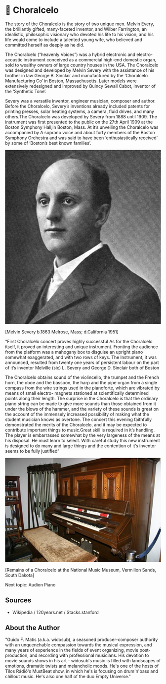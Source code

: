 # 🎵 Choralcelo

The story of the Choralcelo is the story of two unique men. Melvin Every, the brilliantly gifted, many-faceted inventor, and Wilber Farrington, an idealistic, philosophic visionary who devoted his life to his vision, and his life would come to include a talented young wife, who believed and committed herself as deeply as he did.

The Choralcelo (“heavenly Voices”) was a hybrid electronic and electro-acoustic instrument conceived as a commercial high-end domestic organ, sold to wealthy owners of large country houses in the USA. The Choralcelo was designed and developed by Melvin Severy with the assistance of his brother in law George B. Sinclair and manufactured by the ‘Choralcelo Manufacturing Co’ in Boston, Massachusetts. Later models were extensively redesigned and improved by Quincy Sewall Cabot, inventor of the ‘Synthetic Tone’.

Severy was a versatile inventor, engineer musician, composer and author. Before the Choralcelo, Severy’s inventions already included patents for printing presses, solar heating
systems, a camera, fluid drives, and many others.The Choralcelo was developed by Severy from 1888 until 1909.
The instrument was first presented to the public on the 27th April 1909 at the Boston Symphony Hall,in Boston, Mass. At it’s unveiling the Choralcelo was accompanied by A soprano voice and about forty members of the Boston Symphony Orchestra and was said to
have been ‘enthusiastically received’ by some of ‘Boston’s best known families’.

![Choralcelo](_static/images/choralcelo/choralcelo.png)

[Melvin Severy b.1863 Melrose, Mass; d.California 1951]

“First Choralcelo concert proves highly successful
As for the Choralcelo itself, it proved an interesting and unique instrument. Fronting the audience from the platform was a mahogany box to disguise an upright piano somewhat exaggerated, and with two rows of keys. The Instrument, it was announced, resulted from twenty one years of persistent labour on the part of it’s inventor
Melville (sic) L. Severy and George D. Sinclair both of Boston

The Choralcelo obtains sound of the violincello, the trumpet and the French horn, the oboe and the bassoon, the harp and the pipe organ from a single compass from the wire strings
used in the pianoforte, which are vibrated by means of small electro- magnets stationed at scientifically determined points along their length. The surprise in the Choralcelo is that the ordinary piano string can be made to give more sounds than those obtained from it under the blows of the hammer, and the variety of these sounds is great on the account of the immensely increased possibility of making what the student musician knows as overtone.
The concert this evening faithfully demonstrated the merits of the Choralcelo, and it may be expected to contribute important things to music.Great skill is required in it’s handling.
The player is embarrassed somewhat by the very largeness of the means at his disposal. He must learn to select. With careful study this new instrument is designed to do many and large things and the contention of it’s inventor seems to be fully justified”

![Choralcelo](_static/images/choralcelo/choralcelo1.jpeg)

[Remains of a Choralcelo at the National Music Museum, Vermilion Sands, South Dakota]

Next topic: Audion Piano

## Sources

- Wikipedia / 120years.net / Stacks.stanford

## About the Author

"Guido F. Matis (a.k.a. widosub), a seasoned producer-composer authority with an unquenchable compassion towards the musical expression, and many years of experience in the fields of event organizing, movie post-production, and recording with professional musicians. His devotion to movie sounds shows in his art - widosub's music is filled with landscapes of emotions, dramatic twists and melancholic moods. He's one of the hosts of Tilos Rádió's MustBeat show, in which he's is focusing on drum'n'bass and chillout music. He's also one half of the duo Empty Universe."
